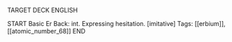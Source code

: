 TARGET DECK
ENGLISH

START
Basic
Er
Back: int. Expressing hesitation. [imitative]
Tags: [[erbium]], [[atomic_number_68]]
END
